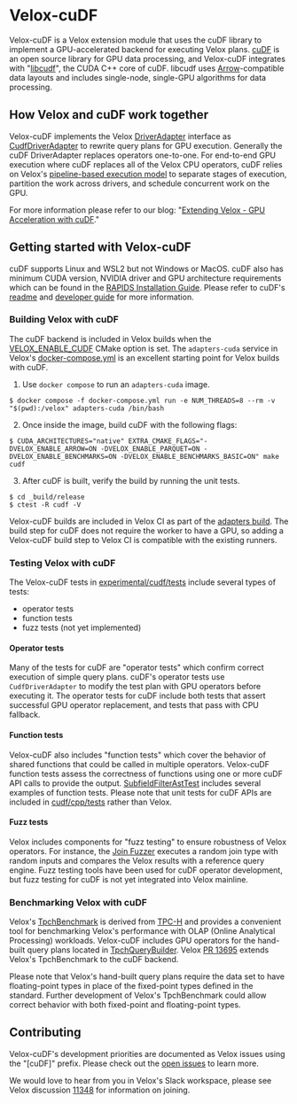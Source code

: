 # Velox-cuDF

Velox-cuDF is a Velox extension module that uses the cuDF library to implement a GPU-accelerated backend for executing Velox plans. [cuDF](https://github.com/rapidsai/cudf) is an open source library for GPU data processing, and Velox-cuDF integrates with "[libcudf](https://github.com/rapidsai/cudf/tree/main/cpp)", the CUDA C++ core of cuDF. libcudf uses [Arrow](https://arrow.apache.org)-compatible data layouts and includes single-node, single-GPU algorithms for data processing.

## How Velox and cuDF work together

Velox-cuDF implements the Velox [DriverAdapter](https://github.com/facebookincubator/velox/blob/d9f953cd23880f29593534f1ba9031c6cea8ba06/velox/exec/Driver.h#L695) interface as [CudfDriverAdapter](https://github.com/facebookincubator/velox/blob/226b92cefedce4b8a484bfc351260edbd3d2e501/velox/experimental/cudf/exec/ToCudf.cpp#L301) to rewrite query plans for GPU execution. Generally the cuDF DriverAdapter replaces operators one-to-one. For end-to-end GPU execution where cuDF replaces all of the Velox CPU operators, cuDF relies on Velox's [pipeline-based execution model](https://facebookincubator.github.io/velox/develop/task.html) to separate stages of execution, partition the work across drivers, and schedule concurrent work on the GPU.

For more information please refer to our blog: "[Extending Velox - GPU Acceleration with cuDF](https://velox-lib.io/blog/extending-velox-with-cudf)."

## Getting started with Velox-cuDF

cuDF supports Linux and WSL2 but not Windows or MacOS. cuDF also has minimum CUDA version, NVIDIA driver and GPU architecture requirements which can be found in the [RAPIDS Installation Guide](https://docs.rapids.ai/install/). Please refer to cuDF's [readme](https://github.com/rapidsai/cudf) and [developer guide](https://github.com/rapidsai/cudf/blob/main/cpp/doxygen/developer_guide/DEVELOPER_GUIDE.md) for more information.

### Building Velox with cuDF

The cuDF backend is included in Velox builds when the [VELOX_ENABLE_CUDF](https://github.com/facebookincubator/velox/blob/43df50c4f24bcbfa96f5739c072ab0894d41cf4c/CMakeLists.txt#L455) CMake option is set. The `adapters-cuda` service in Velox's [docker-compose.yml](https://github.com/facebookincubator/velox/blob/43df50c4f24bcbfa96f5739c072ab0894d41cf4c/docker-compose.yml#L69) is an excellent starting point for Velox builds with cuDF.

1. Use `docker compose` to run an `adapters-cuda` image.
```
$ docker compose -f docker-compose.yml run -e NUM_THREADS=8 --rm -v "$(pwd):/velox" adapters-cuda /bin/bash
```
2. Once inside the image, build cuDF with the following flags:
```
$ CUDA_ARCHITECTURES="native" EXTRA_CMAKE_FLAGS="-DVELOX_ENABLE_ARROW=ON -DVELOX_ENABLE_PARQUET=ON -DVELOX_ENABLE_BENCHMARKS=ON -DVELOX_ENABLE_BENCHMARKS_BASIC=ON" make cudf
```
3. After cuDF is built, verify the build by running the unit tests.
```
$ cd _build/release
$ ctest -R cudf -V
```

Velox-cuDF builds are included in Velox CI as part of the [adapters build](https://github.com/facebookincubator/velox/blob/de31a3eb07b5ec3cbd1e6320a989fcb2ee1a95a7/.github/workflows/linux-build-base.yml#L85). The build step for cuDF does not require the worker to have a GPU, so adding a Velox-cuDF build step to Velox CI is compatible with the existing runners.

### Testing Velox with cuDF

The Velox-cuDF tests in [experimental/cudf/tests](https://github.com/facebookincubator/velox/blob/main/velox/experimental/cudf/tests) include several types of tests:
* operator tests
* function tests
* fuzz tests (not yet implemented)

#### Operator tests

Many of the tests for cuDF are "operator tests" which confirm correct execution of simple query plans. cuDF's operator tests use `CudfDriverAdapter` to modify the test plan with GPU operators before executing it. The operator tests for cuDF include both tests that assert successful GPU operator replacement, and tests that pass with CPU fallback.

#### Function tests

Velox-cuDF also includes "function tests" which cover the behavior of shared functions that could be called in multiple operators. Velox-cuDF function tests assess the correctness of functions using one or more cuDF API calls to provide the output. [SubfieldFilterAstTest](https://github.com/facebookincubator/velox/blob/99a04b94eed42d1c35ae99101da3bf77b31652e8/velox/experimental/cudf/tests/SubfieldFilterAstTest.cpp#L158) includes several examples of function tests. Please note that unit tests for cuDF APIs are included in [cudf/cpp/tests](https://github.com/rapidsai/cudf/tree/branch-25.10/cpp/tests) rather than Velox.

#### Fuzz tests

Velox includes components for "fuzz testing" to ensure robustness of Velox operators. For instance, the [Join Fuzzer](https://github.com/facebookincubator/velox/blob/99a04b94eed42d1c35ae99101da3bf77b31652e8/velox/docs/develop/testing/join-fuzzer.rst) executes a random join type with random inputs and compares the Velox results with a reference query engine. Fuzz testing tools have been used for cuDF operator development, but fuzz testing for cuDF is not yet integrated into Velox mainline.

### Benchmarking Velox with cuDF

Velox's [TpchBenchmark](https://github.com/facebookincubator/velox/blob/d9f953cd23880f29593534f1ba9031c6cea8ba06/velox/benchmarks/tpch/TpchBenchmark.cpp) is derived from [TPC-H](https://www.tpc.org/tpch/) and provides a convenient tool for  benchmarking Velox's performance with OLAP (Online Analytical Processing) workloads. Velox-cuDF includes GPU operators for the hand-built query plans located in [TpchQueryBuilder](https://github.com/facebookincubator/velox/blob/43df50c4f24bcbfa96f5739c072ab0894d41cf4c/velox/exec/tests/utils/TpchQueryBuilder.cpp). Velox [PR 13695](https://github.com/facebookincubator/velox/pull/13695) extends Velox's TpchBenchmark to the cuDF backend.

Please note that Velox's hand-built query plans require the data set to have floating-point types in place of the fixed-point types defined in the standard. Further development of Velox's TpchBenchmark could allow correct behavior with both fixed-point and floating-point types.

## Contributing

Velox-cuDF's development priorities are documented as Velox issues using the "[cuDF]" prefix. Please check out the [open issues](https://github.com/facebookincubator/velox/issues?q=is%3Aissue%20state%3Aopen%20%5BcuDF%5D) to learn more.

We would love to hear from you in Velox's Slack workspace, please see Velox discussion [11348](https://github.com/facebookincubator/velox/discussions/11348) for information on joining.
